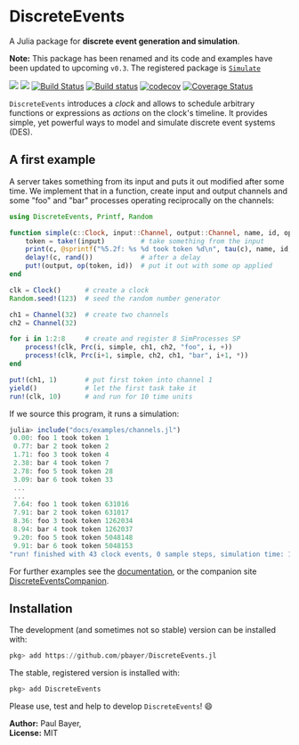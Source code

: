 # DiscreteEvents

A Julia package for **discrete event generation and simulation**.

**Note:** This package has been renamed and its code and examples have been updated to upcoming `v0.3`. The registered package is [`Simulate`](https://github.com/pbayer/DiscreteEvents.jl/tree/v0.2.0)

[![](https://img.shields.io/badge/docs-stable-blue.svg)](https://pbayer.github.io/DiscreteEvents.jl/v0.2.0/)
[![](https://img.shields.io/badge/docs-dev-blue.svg)](https://pbayer.github.io/DiscreteEvents.jl/dev)
[![Build Status](https://travis-ci.com/pbayer/DiscreteEvents.jl.svg?branch=master)](https://travis-ci.com/pbayer/DiscreteEvents.jl)
[![Build status](https://ci.appveyor.com/api/projects/status/2emtqb9auk2y1fsh/branch/master?svg=true)](https://ci.appveyor.com/project/pbayer/discreteevents-jl/branch/master)
[![codecov](https://codecov.io/gh/pbayer/DiscreteEvents.jl/branch/master/graph/badge.svg)](https://codecov.io/gh/pbayer/DiscreteEvents.jl)
[![Coverage Status](https://coveralls.io/repos/github/pbayer/DiscreteEvents.jl/badge.svg?branch=master)](https://coveralls.io/github/pbayer/DiscreteEvents.jl?branch=master)

`DiscreteEvents` introduces a *clock* and allows to schedule arbitrary functions or expressions as *actions* on the clock's timeline. It provides simple, yet powerful ways to model and simulate discrete event systems (DES).

## A first example

A server takes something from its input and puts it out modified after some time. We implement that in a function, create input and output channels and some "foo" and "bar" processes operating reciprocally on the channels:  

```julia
using DiscreteEvents, Printf, Random

function simple(c::Clock, input::Channel, output::Channel, name, id, op)
    token = take!(input)         # take something from the input
    print(c, @sprintf("%5.2f: %s %d took token %d\n", tau(c), name, id, token))
    delay!(c, rand())            # after a delay
    put!(output, op(token, id))  # put it out with some op applied
end

clk = Clock()      # create a clock
Random.seed!(123)  # seed the random number generator

ch1 = Channel(32)  # create two channels
ch2 = Channel(32)

for i in 1:2:8     # create and register 8 SimProcesses SP
    process!(clk, Prc(i, simple, ch1, ch2, "foo", i, +))
    process!(clk, Prc(i+1, simple, ch2, ch1, "bar", i+1, *))
end

put!(ch1, 1)       # put first token into channel 1
yield()            # let the first task take it
run!(clk, 10)      # and run for 10 time units
```

If we source this program, it runs a simulation:

```julia
julia> include("docs/examples/channels.jl")
 0.00: foo 1 took token 1
 0.77: bar 2 took token 2
 1.71: foo 3 took token 4
 2.38: bar 4 took token 7
 2.78: foo 5 took token 28
 3.09: bar 6 took token 33
 ...
 ...
 7.64: foo 1 took token 631016
 7.91: bar 2 took token 631017
 8.36: foo 3 took token 1262034
 8.94: bar 4 took token 1262037
 9.20: foo 5 took token 5048148
 9.91: bar 6 took token 5048153
"run! finished with 43 clock events, 0 sample steps, simulation time: 10.0"
```

For further examples see the [documentation](https://pbayer.github.io/DiscreteEvents.jl/dev),  or the companion site [DiscreteEventsCompanion](https://github.com/pbayer/DiscreteEventsCompanion.jl).

## Installation

The development (and sometimes not so stable) version can be installed with:

```julia
pkg> add https://github.com/pbayer/DiscreteEvents.jl
```

The stable, registered version is installed with:

```julia
pkg> add DiscreteEvents
```

Please use, test and help to develop `DiscreteEvents`! 😄

**Author:** Paul Bayer,\
**License:** MIT

